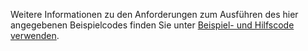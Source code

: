 Weitere Informationen zu den Anforderungen zum Ausführen des hier angegebenen Beispielcodes finden Sie unter [Beispiel- und Hilfscode verwenden](../developer/org-service/use-sample-helper-code.md).